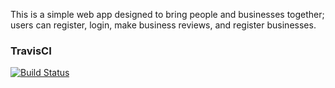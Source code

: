 This is a simple web app designed to bring people and businesses together; users can register, login, make business reviews, and register businesses.

### TravisCI
[![Build Status](https://travis-ci.org/alexNgari/biashara_web_app.svg?branch=master)](https://travis-ci.org/alexNgari/biashara_web_app)